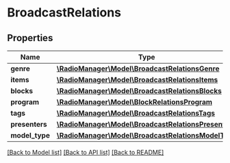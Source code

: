 # BroadcastRelations

## Properties
Name | Type | Description | Notes
------------ | ------------- | ------------- | -------------
**genre** | [**\RadioManager\Model\BroadcastRelationsGenre**](BroadcastRelationsGenre.md) |  | [optional] 
**items** | [**\RadioManager\Model\BroadcastRelationsItems**](BroadcastRelationsItems.md) |  | [optional] 
**blocks** | [**\RadioManager\Model\BroadcastRelationsBlocks**](BroadcastRelationsBlocks.md) |  | [optional] 
**program** | [**\RadioManager\Model\BlockRelationsProgram**](BlockRelationsProgram.md) |  | [optional] 
**tags** | [**\RadioManager\Model\BroadcastRelationsTags**](BroadcastRelationsTags.md) |  | [optional] 
**presenters** | [**\RadioManager\Model\BroadcastRelationsPresenters**](BroadcastRelationsPresenters.md) |  | [optional] 
**model_type** | [**\RadioManager\Model\BroadcastRelationsModelType**](BroadcastRelationsModelType.md) |  | [optional] 

[[Back to Model list]](../README.md#documentation-for-models) [[Back to API list]](../README.md#documentation-for-api-endpoints) [[Back to README]](../README.md)


